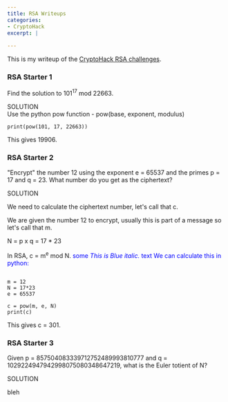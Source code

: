 ```yaml
---
title: RSA Writeups
categories:
- CryptoHack
excerpt: |
  
---
```


This is my writeup of the [CryptoHack RSA challenges](https://cryptohack.org/challenges/rsa).


### RSA Starter 1

Find the solution to 101<sup>17</sup> mod 22663.


SOLUTION <br>
Use the python pow function - pow(base, exponent, modulus)
```
print(pow(101, 17, 22663))
```
This gives 19906.

### RSA Starter 2

"Encrypt" the number 12 using the exponent e = 65537 and the primes p = 17 and q = 23. What number do you get as the ciphertext?


SOLUTION

We need to calculate the ciphertext number, let's call that c. 

We are given the number 12 to encrypt, usually this is part of a message so let's call that m. 

N = p x q = 17 * 23

In RSA, c = m<sup>e</sup> mod N.
<span style="color:blue">some *This is Blue italic.* text
We can calculate this in python:
```

m = 12
N = 17*23
e = 65537

c = pow(m, e, N)
print(c)

```
This gives c = 301.
</span>
### RSA Starter 3
Given p = 857504083339712752489993810777 and q = 1029224947942998075080348647219, what is the Euler totient of N?

SOLUTION

bleh
